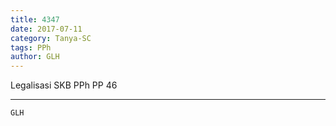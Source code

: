 ```yaml
---
title: 4347
date: 2017-07-11
category: Tanya-SC
tags: PPh
author: GLH
---
```


Legalisasi SKB PPh PP 46

---



`GLH`
